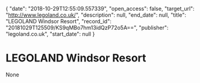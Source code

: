{
  "date": "2018-10-29T12:55:09.557339", 
  "open_access": false, 
  "target_url": "http://www.legoland.co.uk/", 
  "description": null, 
  "end_date": null, 
  "title": "LEGOLAND Windsor Resort", 
  "record_id": "20181029T125509/KS9qMBo7hm13idQzP72o5A==", 
  "publisher": "legoland.co.uk", 
  "start_date": null
}

# LEGOLAND Windsor Resort

None